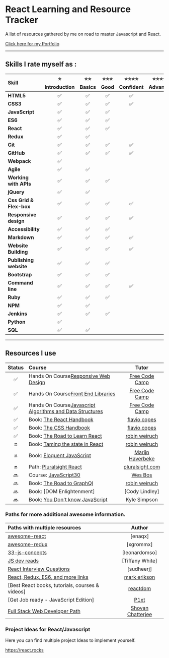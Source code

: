 # React Learning and Resource Tracker

A list of resources gathered by me on road to master Javascript and React.

[Click here for my Portfolio](https://jj2007.github.io/ "https://jj2007.github.io")

---

## Skills I rate myself as :

| Skill                   | :star:<br>Introduction | :star::star:<br>Basics | :star::star::star:<br>Good | :star::star::star::star:<br>Confident | :star::star::star::star::star:<br>Advanced |
| :---------------------- | :--------------------: | :--------------------: | :------------------------: | :-----------------------------------: | :----------------------------------------: |
| **HTML5**               |   :white_check_mark:   |   :white_check_mark:   |     :white_check_mark:     |          :white_check_mark:           |                                            |  |
| **CSS3**                |   :white_check_mark:   |   :white_check_mark:   |     :white_check_mark:     |          :white_check_mark:           |                                            |  |
| **JavaScript**          |   :white_check_mark:   |   :white_check_mark:   |     :white_check_mark:     |                                       |                                            |  |
| **ES6**                 |   :white_check_mark:   |   :white_check_mark:   |     :white_check_mark:     |                                       |                                            |  |
| **React**               |   :white_check_mark:   |   :white_check_mark:   |     :white_check_mark:     |                                       |                                            |  |
| **Redux**               |   :white_check_mark:   |   :white_check_mark:   |                            |                                       |                                            |  |
| **Git**                 |   :white_check_mark:   |   :white_check_mark:   |     :white_check_mark:     |          :white_check_mark:           |                                            |  |
| **GitHub**              |   :white_check_mark:   |   :white_check_mark:   |     :white_check_mark:     |          :white_check_mark:           |                                            |  |
| **Webpack**             |   :white_check_mark:   |                        |                            |                                       |                                            |  |
| **Agile**               |   :white_check_mark:   |   :white_check_mark:   |                            |                                       |                                            |  |
| **Working with APIs**   |   :white_check_mark:   |   :white_check_mark:   |     :white_check_mark:     |                                       |                                            |  |
| **jQuery**              |   :white_check_mark:   |   :white_check_mark:   |                            |                                       |                                            |  |
| **Css Grid & Flex-box** |   :white_check_mark:   |   :white_check_mark:   |     :white_check_mark:     |          :white_check_mark:           |                                            |  |
| **Responsive design**   |   :white_check_mark:   |   :white_check_mark:   |     :white_check_mark:     |          :white_check_mark:           |                                            |  |
| **Accessibility**       |   :white_check_mark:   |   :white_check_mark:   |     :white_check_mark:     |                                       |                                            |  |
| **Markdown**            |   :white_check_mark:   |   :white_check_mark:   |     :white_check_mark:     |          :white_check_mark:           |                                            |  |
| **Website Building**    |   :white_check_mark:   |   :white_check_mark:   |     :white_check_mark:     |          :white_check_mark:           |                                            |  |
| **Publishing website**  |   :white_check_mark:   |   :white_check_mark:   |     :white_check_mark:     |                                       |                                            |  |
| **Bootstrap**           |   :white_check_mark:   |   :white_check_mark:   |     :white_check_mark:     |                                       |                                            |  |
| **Command line**        |   :white_check_mark:   |   :white_check_mark:   |     :white_check_mark:     |          :white_check_mark:           |                                            |  |
| **Ruby**                |   :white_check_mark:   |   :white_check_mark:   |     :white_check_mark:     |                                       |                                            |  |
| **NPM**                 |   :white_check_mark:   |   :white_check_mark:   |                            |                                       |                                            |  |
| **Jenkins**             |   :white_check_mark:   |   :white_check_mark:   |     :white_check_mark:     |                                       |                                            |  |
| **Python**              |   :white_check_mark:   |                        |                            |                                       |                                            |  |
| **SQL**                 |   :white_check_mark:   |   :white_check_mark:   |                            |                                       |                                            |  |

---

## Resources I use

|       Status       | Course                                                     |       Tutor        |
| :----------------: | :--------------------------------------------------------- | :----------------: |
| :white_check_mark: | Hands On Course[Responsive Web Design]                     |  [Free Code Camp]  |
| :white_check_mark: | Hands On Course[Front End Libraries]                       |  [Free Code Camp]  |
| :white_check_mark: | Hands On Course[Javascript Algorithms and Data Structures] |  [Free Code Camp]  |
| :white_check_mark: | Book: [The React Handbook]                                 |   [flavio copes]   |
| :white_check_mark: | Book: [The CSS Handbook]                                   |   [flavio copes]   |
| :white_check_mark: | Book: [The Road to Learn React]                            |  [robin weiruch]   |
|        :on:        | Book: [Taming the state in React]                          |  [robin weiruch]   |
|        :on:        | Book: [Eloquent JavaScript]                                | [Marijn Haverbeke] |
|        :on:        | Path: [Pluralsight React]                                  | [pluralsight.com]  |
|       :soon:       | Course: [JavaScript30]                                     |     [Wes Bos]      |
|       :soon:       | Book: [The Road to GraphQl]                                |  [robin weiruch]   |
|       :soon:       | Book: [DOM Enlightenment]                                  |   [Cody Lindley]   |
|       :soon:       | Book: [You Don't know JavaScript]                          |    Kyle Simpson    |

[//]: # "Reference links to courses"
[responsive web design]: https://www.freecodecamp.org/jj2007
[front end libraries]: https://www.freecodecamp.org/jj2007
[the react handbook]: https://reacthandbook.com/
[the css handbook]: https://flaviocopes.com/css/
[pluralsight react]: https://www.pluralsight.com/paths/react
[javascript algorithms and data structures]: https://www.freecodecamp.org/jj2007
[the road to learn react]: https://roadtoreact.com/
[the road to graphql]: https://roadtoreact.com/
[taming the state in react]: https://roadtoreact.com/
[you don't know javascript]: https://github.com/getify/You-Dont-Know-JS
[javascript30]: https://javascript30.com/
[eloquent javascript]: http://eloquentjavascript.net/
[//]: # "Reference links to tutors"
[flavio copes]: https://twitter.com/flaviocopes
[pluralsight.com]: https://www.pluralsight.com
[free code camp]: https://www.freecodecamp.org
[wes bos]: https://wesbos.com/
[robin weiruch]: https://www.robinwieruch.de/
[marijn haverbeke]: https://marijnhaverbeke.nl/
[egghead.io]: https://egghead.io/

### Paths for more additional awesome information.

| Paths with multiple resources                   |       Author        |
| :---------------------------------------------- | :-----------------: |
| [awesome-react]                                 |       [enaqx]       |
| [awesome-redux]                                 |      [xgrommx]      |
| [33-js-concepts]                                |    [leonardomso]    |
| [JS dev reads]                                  |   [Tiffany White]   |
| [React Interview Questions]                     |     [sudheerj]      |
| [React, Redux, ES6, and more links]             |   [mark erikson]    |
| [Best React books, tutorials, courses & videos] |     [reactdom]      |
| [Get Job ready - JavaScript Edition]            |       [P1xt]        |
| [Full Stack Web Developer Path]                 | [Shovan Chatterjee] |

[//]: # "Reference links to paths"
[react, redux, es6, and more links]: https://github.com/markerikson/react-redux-links
[full stack web developer path]: https://github.com/shovanch/fullstack-web-developer-path
[js dev reads]: https://github.com/twhite96/js-dev-reads
[awesome-react]: https://github.com/enaqx/awesome-react
[awesome-redux]: https://github.com/xgrommx/awesome-redux
[33-js-concepts]: https://github.com/leonardomso/33-js-concepts
[react interview questions]: https://github.com/sudheerj/reactjs-interview-questions
[//]: # "Reference links to authors"
[reactdom]: https://reactdom.com
[p1xt]: https://github.com/P1xt
[shovan chatterjee]: https://github.com/shovanch
[mark erikson]: https://github.com/markerikson

### Project Ideas for React/Javascript

Here you can find multiple project Ideas to implement yourself.

https://react.rocks
